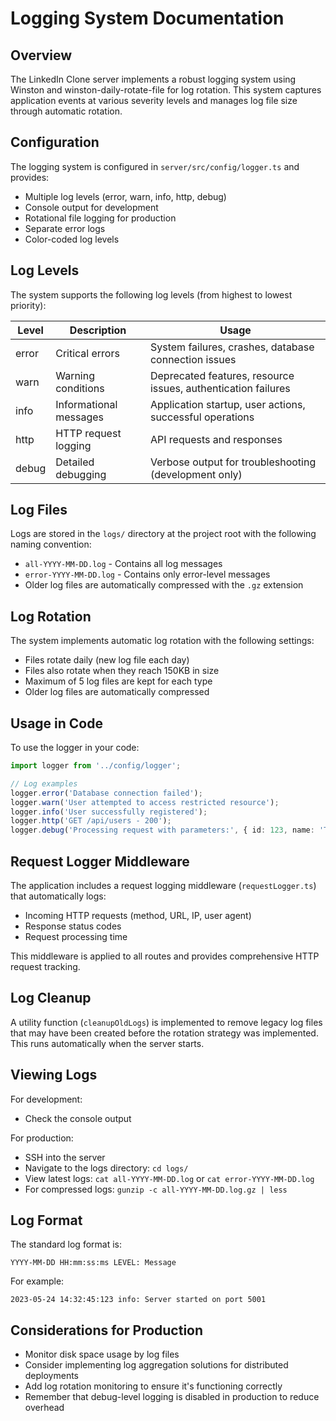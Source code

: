 # Logging System Documentation

## Overview

The LinkedIn Clone server implements a robust logging system using Winston and winston-daily-rotate-file for log rotation. This system captures application events at various severity levels and manages log file size through automatic rotation.

## Configuration

The logging system is configured in `server/src/config/logger.ts` and provides:

- Multiple log levels (error, warn, info, http, debug)
- Console output for development
- Rotational file logging for production
- Separate error logs
- Color-coded log levels

## Log Levels

The system supports the following log levels (from highest to lowest priority):

| Level | Description | Usage |
|-------|-------------|-------|
| error | Critical errors | System failures, crashes, database connection issues |
| warn | Warning conditions | Deprecated features, resource issues, authentication failures |
| info | Informational messages | Application startup, user actions, successful operations |
| http | HTTP request logging | API requests and responses |
| debug | Detailed debugging | Verbose output for troubleshooting (development only) |

## Log Files

Logs are stored in the `logs/` directory at the project root with the following naming convention:

- `all-YYYY-MM-DD.log` - Contains all log messages
- `error-YYYY-MM-DD.log` - Contains only error-level messages
- Older log files are automatically compressed with the `.gz` extension

## Log Rotation

The system implements automatic log rotation with the following settings:

- Files rotate daily (new log file each day)
- Files also rotate when they reach 150KB in size
- Maximum of 5 log files are kept for each type
- Older log files are automatically compressed

## Usage in Code

To use the logger in your code:

```typescript
import logger from '../config/logger';

// Log examples
logger.error('Database connection failed');
logger.warn('User attempted to access restricted resource');
logger.info('User successfully registered');
logger.http('GET /api/users - 200');
logger.debug('Processing request with parameters:', { id: 123, name: 'Test' });
```

## Request Logger Middleware

The application includes a request logging middleware (`requestLogger.ts`) that automatically logs:

- Incoming HTTP requests (method, URL, IP, user agent)
- Response status codes
- Request processing time

This middleware is applied to all routes and provides comprehensive HTTP request tracking.

## Log Cleanup

A utility function (`cleanupOldLogs`) is implemented to remove legacy log files that may have been created before the rotation strategy was implemented. This runs automatically when the server starts.

## Viewing Logs

For development:
- Check the console output

For production:
- SSH into the server
- Navigate to the logs directory: `cd logs/`
- View latest logs: `cat all-YYYY-MM-DD.log` or `cat error-YYYY-MM-DD.log`
- For compressed logs: `gunzip -c all-YYYY-MM-DD.log.gz | less`

## Log Format

The standard log format is:
```
YYYY-MM-DD HH:mm:ss:ms LEVEL: Message
```

For example:
```
2023-05-24 14:32:45:123 info: Server started on port 5001
```

## Considerations for Production

- Monitor disk space usage by log files
- Consider implementing log aggregation solutions for distributed deployments
- Add log rotation monitoring to ensure it's functioning correctly
- Remember that debug-level logging is disabled in production to reduce overhead 